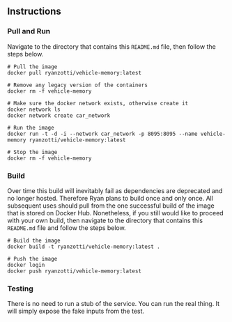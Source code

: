 ## Instructions

### Pull and Run

Navigate to the directory that contains this `README.md` file, then follow the steps below.

	# Pull the image
	docker pull ryanzotti/vehicle-memory:latest
	
	# Remove any legacy version of the containers
	docker rm -f vehicle-memory

	# Make sure the docker network exists, otherwise create it
	docker network ls
	docker network create car_network

	# Run the image
	docker run -t -d -i --network car_network -p 8095:8095 --name vehicle-memory ryanzotti/vehicle-memory:latest

	# Stop the image
	docker rm -f vehicle-memory

### Build

Over time this build will inevitably fail as dependencies are deprecated and no longer hosted. Therefore Ryan plans to build once and only once. All subsequent uses should pull from the one successful build of the image that is stored on Docker Hub. Nonetheless, if you still would like to proceed with your own build, then navigate to the directory that contains this `README.md` file and follow the steps below.

	# Build the image
	docker build -t ryanzotti/vehicle-memory:latest .
	
	# Push the image
	docker login
	docker push ryanzotti/vehicle-memory:latest


### Testing

There is no need to run a stub of the service. You can run the real thing. It will simply expose the fake inputs from the test.